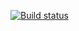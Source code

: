 [![Build status](https://ci.appveyor.com/api/projects/status/dvuw4ggx543nx3h7?svg=true)](https://ci.appveyor.com/project/snazy2000/snipeitps)
